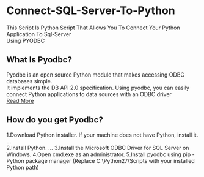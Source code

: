 # Connect-SQL-Server-To-Python
This Script Is Python Script That Allows You To Connect Your Python Application To Sql-Server <br>Using PYODBC

## What Is Pyodbc?
Pyodbc is an open source Python module that makes accessing ODBC databases simple. <br> It implements the DB API 2.0 specification. Using pyodbc, you can easily connect Python applications to data sources with an ODBC driver<br>  [Read More](https://mkleehammer.github.io/pyodbc/)

## How do you get Pyodbc?
1.Download Python installer. If your machine does not have Python, install it. ...<br>
2.Install Python. ...
3.Install the Microsoft ODBC Driver for SQL Server on Windows.
4.Open cmd.exe as an administrator.
5.Install pyodbc using pip - Python package manager (Replace C:\Python27\Scripts with your installed Python path)
